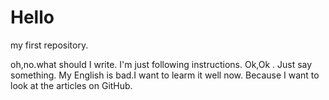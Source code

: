 # Hello
my first repository.

oh,no.what should I write.
I'm just following instructions.
Ok,Ok .
Just say something.
My English is bad.I want to learm it well now.
Because I want to look at the articles on GitHub.

